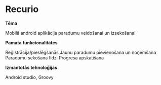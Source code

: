 # Recurio

**Tēma**

Mobilā android aplikācija paradumu veidošanai un izsekošanai


**Pamata funkcionalitātes**

Reğistrācija/pieslēgšanās
Jaunu paradumu pievienošana un noņemšana
Paradumu sekošana līdzi
Progresa apskatīšana


**Izmantotās tehnoloģijas**

Android studio, Groovy

